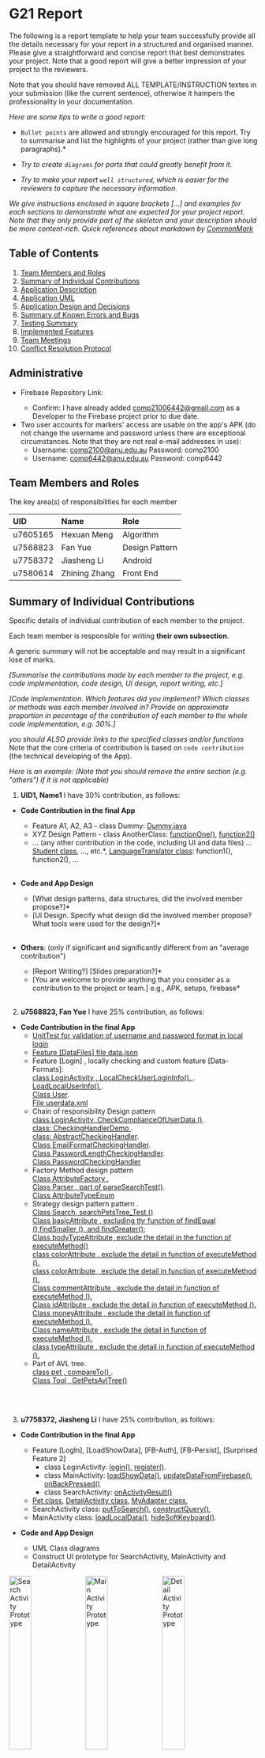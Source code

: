 # G21 Report

The following is a report template to help your team successfully provide all the details necessary for your report in a structured and organised manner. Please give a straightforward and concise report that best demonstrates your project. Note that a good report will give a better impression of your project to the reviewers.

Note that you should have removed ALL TEMPLATE/INSTRUCTION textes in your submission (like the current sentence), otherwise it hampers the professionality in your documentation.

*Here are some tips to write a good report:*

* `Bullet points` are allowed and strongly encouraged for this report. Try to summarise and list the highlights of your project (rather than give long paragraphs).*

* *Try to create `diagrams` for parts that could greatly benefit from it.*

* *Try to make your report `well structured`, which is easier for the reviewers to capture the necessary information.*

*We give instructions enclosed in square brackets [...] and examples for each sections to demonstrate what are expected for your project report. Note that they only provide part of the skeleton and your description should be more content-rich. Quick references about markdown by [CommonMark](https://commonmark.org/help/)*

## Table of Contents

1. [Team Members and Roles](#team-members-and-roles)
2. [Summary of Individual Contributions](#summary-of-individual-contributions)
3. [Application Description](#application-description)
4. [Application UML](#application-uml)
5. [Application Design and Decisions](#application-design-and-decisions)
6. [Summary of Known Errors and Bugs](#summary-of-known-errors-and-bugs)
7. [Testing Summary](#testing-summary)
8. [Implemented Features](#implemented-features)
9. [Team Meetings](#team-meetings)
10. [Conflict Resolution Protocol](#conflict-resolution-protocol)

## Administrative
- Firebase Repository Link: <insert-link-to-firebase-repository>
   - Confirm: I have already added comp21006442@gmail.com as a Developer to the Firebase project prior to due date.
- Two user accounts for markers' access are usable on the app's APK (do not change the username and password unless there are exceptional circumstances. Note that they are not real e-mail addresses in use):
   - Username: comp2100@anu.edu.au	Password: comp2100
   - Username: comp6442@anu.edu.au	Password: comp6442

## Team Members and Roles
The key area(s) of responsibilities for each member

| UID      | Name          | Role           |
|:---------|:--------------|:---------------|
| u7605165 | Hexuan Meng   | Algorithm      |
| u7568823 | Fan Yue       | Design Pattern |
| u7758372 | Jiasheng Li   | Android        |
| u7580614 | Zhining Zhang | Front End      |


## Summary of Individual Contributions

Specific details of individual contribution of each member to the project.

Each team member is responsible for writing **their own subsection**.

A generic summary will not be acceptable and may result in a significant lose of marks.

*[Summarise the contributions made by each member to the project, e.g. code implementation, code design, UI design, report writing, etc.]*

*[Code Implementation. Which features did you implement? Which classes or methods was each member involved in? Provide an approximate proportion in pecentage of the contribution of each member to the whole code implementation, e.g. 30%.]*

*you should ALSO provide links to the specified classes and/or functions*
Note that the core criteria of contribution is based on `code contribution` (the technical developing of the App).

*Here is an example: (Note that you should remove the entire section (e.g. "others") if it is not applicable)*

1. **UID1, Name1**  I have 30% contribution, as follows: <br>
  - **Code Contribution in the final App**
    - Feature A1, A2, A3 - class Dummy: [Dummy.java](https://gitlab.cecs.anu.edu.au/comp2100/group-project/ga-23s2/-/blob/main/items/media/_examples/Dummy.java)
    - XYZ Design Pattern -  class AnotherClass: [functionOne()](https://gitlab.cecs.anu.edu.au/comp2100/group-project/ga-23s2/-/blob/main/items/media/_examples/Dummy.java#L22-43), [function2()](the-URL)
    - ... (any other contribution in the code, including UI and data files) ... [Student class](../src/path/to/class/Student.java), ..., etc.*, [LanguageTranslator class](../src/path/to/class/LanguageTranslator.java): function1(), function2(), ... <br><br>

  - **Code and App Design** 
    - [What design patterns, data structures, did the involved member propose?]*
    - [UI Design. Specify what design did the involved member propose? What tools were used for the design?]* <br><br>

  - **Others**: (only if significant and significantly different from an "average contribution") 
    - [Report Writing?] [Slides preparation?]*
    - [You are welcome to provide anything that you consider as a contribution to the project or team.] e.g., APK, setups, firebase* <br><br>

2. **u7568823, Fan Yue**  I have 25% contribution, as follows: <br>
  - **Code Contribution in the final App**
     - [UnitTest for validation of  username and password format in local login](https://gitlab.cecs.anu.edu.au/u7758372/ga-23s2/-/blob/main/MyApplication/app/src/main/java/com/example/myapplication/tool/unitTest.java)
      - [Feature [DataFiles]  file  data.json ](https://gitlab.cecs.anu.edu.au/u7758372/ga-23s2/-/blob/main/MyApplication/app/src/main/res/raw/data.json)
       - Feature [Login] , locally checking  and custom feature [Data-Formats]:<br>[class  LoginActivity , LocalCheckUserLoginInfo(). ](https://gitlab.cecs.anu.edu.au/u7758372/ga-23s2/-/blob/main/MyApplication/app/src/main/java/com/example/myapplication/LoginActivity.java#L142).
       [LoadLocalUserInfo() ](https://gitlab.cecs.anu.edu.au/u7758372/ga-23s2/-/blob/main/MyApplication/app/src/main/java/com/example/myapplication/LoginActivity.java#L167) .<br>
       [Class User](https://gitlab.cecs.anu.edu.au/u7758372/ga-23s2/-/blob/main/MyApplication/app/src/main/java/com/example/myapplication/User.java).<br>
       [File userdata.xml ](https://gitlab.cecs.anu.edu.au/u7758372/ga-23s2/-/blob/main/MyApplication/app/src/main/res/xml/userdata.xml)
      - Chain of responsibility Design pattern  <br>[class LoginActivity, CheckComplianceOfUserData ()](https://gitlab.cecs.anu.edu.au/u7758372/ga-23s2/-/blob/main/MyApplication/app/src/main/java/com/example/myapplication/LoginActivity.java#L157).<br>
   [class: CheckingHandlerDemo ](https://gitlab.cecs.anu.edu.au/u7758372/ga-23s2/-/blob/main/MyApplication/app/src/main/java/com/example/myapplication/tool/CheckingHandler/CheckingHandlerDemo.java).<br>
   [class: AbstractCheckingHandler](https://gitlab.cecs.anu.edu.au/u7758372/ga-23s2/-/blob/main/MyApplication/app/src/main/java/com/example/myapplication/Interface/AbstractCheckingHandler.java).<br>
   [Class EmailFormatCheckingHandler](https://gitlab.cecs.anu.edu.au/u7758372/ga-23s2/-/blob/main/MyApplication/app/src/main/java/com/example/myapplication/tool/CheckingHandler/EmailFormatCheckingHandler.java).<br>
   [Class PasswordLengthCheckingHandler](https://gitlab.cecs.anu.edu.au/u7758372/ga-23s2/-/blob/main/MyApplication/app/src/main/java/com/example/myapplication/tool/CheckingHandler/PasswordCheckingHandler.java).<br>
   [Class PasswordCheckingHandler](https://gitlab.cecs.anu.edu.au/u7758372/ga-23s2/-/blob/main/MyApplication/app/src/main/java/com/example/myapplication/tool/CheckingHandler/PasswordLengthCheckingHandler.java)<br>
    -	Factory Method design pattern <br>[Class AttributeFactory ](https://gitlab.cecs.anu.edu.au/u7758372/ga-23s2/-/blob/main/MyApplication/app/src/main/java/com/example/myapplication/Parser/AttributeFolder/AttributeFactory.java),<br>
     [Class Parser , part of parseSearchTest()](https://gitlab.cecs.anu.edu.au/u7758372/ga-23s2/-/blob/main/MyApplication/app/src/main/java/com/example/myapplication/Parser/Parser.java#L72).<br>
     [Class AttributeTypeEnum](https://gitlab.cecs.anu.edu.au/u7758372/ga-23s2/-/blob/main/MyApplication/app/src/main/java/com/example/myapplication/tool/AttributeTypeEnum.java)<br>
    -	Strategy design pattern  pattern .<br>[Class Search, searchPetsTree_Test ()](https://gitlab.cecs.anu.edu.au/u7758372/ga-23s2/-/blob/main/MyApplication/app/src/main/java/com/example/myapplication/Parser/Search.java#L370)<br>
   [Class basicAttribute , excluding thr function of findEqual (),findSmaller (), and findGreater()](https://gitlab.cecs.anu.edu.au/u7758372/ga-23s2/-/blob/main/MyApplication/app/src/main/java/com/example/myapplication/Parser/AttributeFolder/basicAttribute.java);<br>
[Class bodyTypeAttribute, exclude the detail in the function of executeMethod()](https://gitlab.cecs.anu.edu.au/u7758372/ga-23s2/-/blob/main/MyApplication/app/src/main/java/com/example/myapplication/Parser/AttributeFolder/bodyTypeAttribute.java)<br>
[class colorAttribute , exclude the detail in function of executeMethod (). ](https://gitlab.cecs.anu.edu.au/u7758372/ga-23s2/-/blob/main/MyApplication/app/src/main/java/com/example/myapplication/Parser/AttributeFolder/colorAttribute.java)<br>
[class  colorAttribute , exclude the detail in function of executeMethod ().](https://gitlab.cecs.anu.edu.au/u7758372/ga-23s2/-/blob/main/MyApplication/app/src/main/java/com/example/myapplication/Parser/AttributeFolder/colorAttribute.java)<br>
[Class  commentAttribute , exclude the detail in function of executeMethod (). ](https://gitlab.cecs.anu.edu.au/u7758372/ga-23s2/-/blob/main/MyApplication/app/src/main/java/com/example/myapplication/Parser/AttributeFolder/commentAttribute.java)<br>
[Class idAttribute , exclude the detail in function of executeMethod ().](https://gitlab.cecs.anu.edu.au/u7758372/ga-23s2/-/blob/main/MyApplication/app/src/main/java/com/example/myapplication/Parser/AttributeFolder/idAttribute.java )<br>
[Class moneyAttribute , exclude the detail in function of executeMethod (). ](https://gitlab.cecs.anu.edu.au/u7758372/ga-23s2/-/blob/main/MyApplication/app/src/main/java/com/example/myapplication/Parser/AttributeFolder/moneyAttribute.java)<br>
[Class nameAttribute , exclude the detail in function of executeMethod (). ](https://gitlab.cecs.anu.edu.au/u7758372/ga-23s2/-/blob/main/MyApplication/app/src/main/java/com/example/myapplication/Parser/AttributeFolder/nameAttribute.java)<br>
[ class  typeAttribute , exclude the detail in function of executeMethod ().](https://gitlab.cecs.anu.edu.au/u7758372/ga-23s2/-/blob/main/MyApplication/app/src/main/java/com/example/myapplication/Parser/AttributeFolder/typeAttribute.java)<br>
    - Part of AVL tree. <br>[class pet , compareTo() ](https://gitlab.cecs.anu.edu.au/u7758372/ga-23s2/-/blob/main/MyApplication/app/src/main/java/com/example/myapplication/Pet.java#L50).<br>
     [Class Tool , GetPetsAvlTree()](https://gitlab.cecs.anu.edu.au/u7758372/ga-23s2/-/blob/main/MyApplication/app/src/main/java/com/example/myapplication/tool/Tool.java#L58)<br>

<br><br>

3. **u7758372, Jiasheng Li**  I have 25% contribution, as follows: <br>
- **Code Contribution in the final App**
    - Feature [LogIn], [LoadShowData], [FB-Auth], [FB-Persist], [Surprised Feature 2]
      - class LoginActivity: [login()](https://gitlab.cecs.anu.edu.au/u7758372/ga-23s2/-/blob/main/MyApplication/app/src/main/java/com/example/myapplication/LoginActivity.java#L57-100), [register()](https://gitlab.cecs.anu.edu.au/u7758372/ga-23s2/-/blob/main/MyApplication/app/src/main/java/com/example/myapplication/LoginActivity.java#L102-134).
      - class MainActivity: [loadShowData()](https://gitlab.cecs.anu.edu.au/u7758372/ga-23s2/-/blob/main/MyApplication/app/src/main/java/com/example/myapplication/MainActivity.java#L89-109), [updateDataFromFirebase()](https://gitlab.cecs.anu.edu.au/u7758372/ga-23s2/-/blob/main/MyApplication/app/src/main/java/com/example/myapplication/MainActivity.java#L144-167), [onBackPressed()](https://gitlab.cecs.anu.edu.au/u7758372/ga-23s2/-/blob/main/MyApplication/app/src/main/java/com/example/myapplication/MainActivity.java#L169-183)
      - class SearchActivity: [onActivityResult()](https://gitlab.cecs.anu.edu.au/u7758372/ga-23s2/-/blob/main/MyApplication/app/src/main/java/com/example/myapplication/SearchActivity.java#L85-120) 
    - [Pet class](https://gitlab.cecs.anu.edu.au/u7758372/ga-23s2/-/blob/main/MyApplication/app/src/main/java/com/example/myapplication/Pet.java), [DetailActivity class](https://gitlab.cecs.anu.edu.au/u7758372/ga-23s2/-/blob/main/MyApplication/app/src/main/java/com/example/myapplication/DetailActivity.java), [MyAdapter class](https://gitlab.cecs.anu.edu.au/u7758372/ga-23s2/-/blob/main/MyApplication/app/src/main/java/com/example/myapplication/MyAdapter.java),
    - SearchActivity class: [putToSearch()](https://gitlab.cecs.anu.edu.au/u7758372/ga-23s2/-/blob/main/MyApplication/app/src/main/java/com/example/myapplication/SearchActivity.java#L38-52), [constructQuery()](https://gitlab.cecs.anu.edu.au/u7758372/ga-23s2/-/blob/main/MyApplication/app/src/main/java/com/example/myapplication/SearchActivity.java#L54-83),
    - MainActivity class: [loadLocalData()](https://gitlab.cecs.anu.edu.au/u7758372/ga-23s2/-/blob/main/MyApplication/app/src/main/java/com/example/myapplication/MainActivity.java#L111-142), [hideSoftKeyboard()](https://gitlab.cecs.anu.edu.au/u7758372/ga-23s2/-/blob/main/MyApplication/app/src/main/java/com/example/myapplication/MainActivity.java#L185-195).

- **Code and App Design**
  - UML Class diagrams 
  - Construct UI prototype for SearchActivity, MainActivity and DetailActivity

<img alt="Search Activity Prototype" src="Sample_pages_of_our_applications/SearchActivity_prototype.jpg" width="30%">
<img alt="Main Activity Prototype" src="Sample_pages_of_our_applications/MainActivity_prototype.jpg" width="30%">
<img alt="Detail Activity Prototype" src="Sample_pages_of_our_applications/DetailActivity_prototype.jpg" width="30%">

- **Others**:
    - [Report Writing?] [Slides preparation?]*
    - Firebase project setup: https://console.firebase.google.com/u/1/project/petconnect-2ea29/overview
        * Account Number: comp2100.6442.g21@gmail.com Password: comp.G21!
    - APK generating
    - Android project setup and demo
    - Git repo setup and management
    - Team management

<br><br>

4. **u7605165, Hexuan Meng**  I have 25% contribution, as follows: <br>
  - **Code Contribution in the final App**
    - Feature [Search], [Search-Invalid] - class Attribute: [Attribute.java](https://gitlab.cecs.anu.edu.au/u7758372/ga-23s2/-/blob/main/MyApplication/app/src/main/java/com/example/myapplication/Parser/Attribute.java)
    - class Parser: [Parser.java](https://gitlab.cecs.anu.edu.au/u7758372/ga-23s2/-/blob/main/MyApplication/app/src/main/java/com/example/myapplication/Parser/Parser.java)
    - class AVLTree: [Search.java](https://gitlab.cecs.anu.edu.au/u7758372/ga-23s2/-/blob/main/MyApplication/app/src/main/java/com/example/myapplication/Parser/Search.java)
    - class AVLTree: [Token.java](https://gitlab.cecs.anu.edu.au/u7758372/ga-23s2/-/blob/main/MyApplication/app/src/main/java/com/example/myapplication/Parser/Token.java)
    - class AVLTree: [Tokenizer.java](https://gitlab.cecs.anu.edu.au/u7758372/ga-23s2/-/blob/main/MyApplication/app/src/main/java/com/example/myapplication/Parser/Tokenizer.java) <br>

  - **Code and App Design** 
    - AVL tree - class AVLTree: [AVLTree.java](https://gitlab.cecs.anu.edu.au/u7758372/ga-23s2/-/blob/main/MyApplication/app/src/main/java/com/example/myapplication/AVLTree/AVLTree.java)

<br><br>
## Application Description

Our application PetConnect is designed for pet adoption. PetConnect provides convenient, customized services for caring pet adopters.
Adopters can find their best-fit pets by PetConnect based on their favorite pet type, coat color, and body type.
PetConnect also provides an estimated adoption budget and comments from other users for adopters to refer to.

We believe that our design of PetConnect which takes into account the individual needs and abilities of adopters can significantly improve the adoption rate and quality of poor pets.

<img alt="Login Page" src="Sample_pages_of_our_applications/sample1.png" width="24%">
<img alt="Search Page" src="Sample_pages_of_our_applications/sample2.png" width="24%">
<img alt="Result Page" src="Sample_pages_of_our_applications/sample3.png" width="24%">
<img alt="Details Page" src="Sample_pages_of_our_applications/sample4.png" width="24%">

### Application Use Cases and or Examples

1. Target Users: Adopters who have preferences for pet characteristics
   * Users can search for pets based on criteria such as pet type (e.g., dog, cat, rabbit), coat color, and body type (e.g., small, medium, large).
   * Users can search and browse comments to get additional information about pets.
   * The application will provide a list of pets that match the user's preferences, helping them find their best-fit pet.

2. Target Users: Adopters with limited financial means
   * Users can set a budget and receive recommendations within their specified limits.
   * PetConnect offers a feature to estimate the adoption budget, which considers factors like the pet's breed, age, and expected ongoing costs (e.g., food, veterinary care).

3. Target Users: Owners of their lost pets
   * Users can find their pets by searching pets' names, characteristics or any information about missing.

4. Target Users: Investors (e.g., herdsman, zoo, working animal training center, etc).
   * Users can look for the animals they need based on searching characteristics and comments and observing the photos
<hr> 

### Application UML
#### UML Class diagram of the whole application
![UML Class diagram of the whole application](UML_diagrams/MainActivity_structure.svg) <br>
#### UML Class diagram of Login and Sign up process
![UML Class diagram of Login and Sign up process](UML_diagrams/LoginActivity_structure.svg) <br>
#### UML Class diagram of AVL Tree implementation
![UML Class diagram of AVL Tree implementation](UML_diagrams/AVLTree_structure.svg) <br>

<hr>

## Application Design and Decisions

<hr>

### Data Structures

*I used the following data structures in my project:*

1. *AVL tree*
   * *Objective: used for storing pets for [Search] feature.*
   * *Code Locations: defined in [Class AVLTree](https://gitlab.cecs.anu.edu.au/u7758372/ga-23s2/-/blob/main/MyApplication/app/src/main/java/com/example/myapplication/AVLTree/AVLTree.java)*
   * *Reasons:*
      * *Dynamic Operations*<br>
      It is more efficient than Red-black tree for searching with a time complexity O(log n).We don't need to often insert items into the tree, so the performance of insertion is not as important as searching.
      * *Balanced Binary Search Trees* <br>
      AVL trees are a type of self-balancing binary search tree. Every insertion operation ensures that the tree remains balanced, which means the height of the tree is always maintained at `O(log n)`. This ensures that search operations are fast and have a time complexity of `O(log n)` and is much better than many sorting algorithms that might require O(n) space..
      * *In-Order Traversal Efficiency*: <br>
      there's a need in our application to retrieve data in a sorted manner (e.g., display all pets in money-descending order), AVL trees allow efficient in-order traversal.
      * *Memory Usage*: <br>
      Unlike Hash Maps or Hash Tables which might use arrays and linked lists with additional overhead for handling collisions, AVL trees use a simple node-based structure. Each node in the AVL tree typically contains the data, a height (integer), and pointers to left and right children. This can lead to efficient memory usage.

<hr>

### Design Patterns

1. *Chain of responsibility Design Pattern*
   * *Objective:* used for validate the format of username and password in Login function.
   * *Code Locations:* defined in [Class LoginActivity, CheckComplianceOfUserData () ](https://gitlab.cecs.anu.edu.au/u7758372/ga-23s2/-/blob/main/MyApplication/app/src/main/java/com/example/myapplication/LoginActivity.java#L164)<br>
and proceed in [class: CheckingHandlerDemo ](https://gitlab.cecs.anu.edu.au/u7758372/ga-23s2/-/blob/main/MyApplication/app/src/main/java/com/example/myapplication/tool/CheckingHandler/CheckingHandlerDemo.java); 
[class: AbstractCheckingHandler ](https://gitlab.cecs.anu.edu.au/u7758372/ga-23s2/-/blob/main/MyApplication/app/src/main/java/com/example/myapplication/Interface/AbstractCheckingHandler.java) <br>and [Class EmailFormatCheckingHandler](https://gitlab.cecs.anu.edu.au/u7758372/ga-23s2/-/blob/main/MyApplication/app/src/main/java/com/example/myapplication/tool/CheckingHandler/EmailFormatCheckingHandler.java) , 
[Class PasswordLengthCheckingHandler ](https://gitlab.cecs.anu.edu.au/u7758372/ga-23s2/-/blob/main/MyApplication/app/src/main/java/com/example/myapplication/tool/CheckingHandler/PasswordCheckingHandler.java) ,<br>
[Class PasswordCheckingHandler](https://gitlab.cecs.anu.edu.au/u7758372/ga-23s2/-/blob/main/MyApplication/app/src/main/java/com/example/myapplication/tool/CheckingHandler/PasswordLengthCheckingHandler.java)
   * *Reasons:*
      * Modularity: The system can be made more modular by encapsulating each check (such as email format, password length, password format, etc.) in a separate class or module. Without changing the current code, we could quickly add a new link in the chain if a new validation requirement arose. 
      * Flexibility:Simply rearranging the chain's links will result in a new order for the checks. For example, we only need to rearrange the links if we choose to verify the strength of the password before the email format.
      * Maintainability:In the event that a specific validation logic needs to be modified in the future, we just need to update that link in the chain; the other checks remain unchanged.
      * Decoupling:The pattern separates the receivers—the individual validation checks—from the sender, which in this case is the portion of our app that initiates the login validation. The system's constituent parts can remain independent and cohesive thanks to this decoupling. 
      * Stop On Failure:The chain can be stopped as soon as one of the validators fails, depending on how we implement it. This can be effective because, once a failure is identified, it won't call upon additional validators needlessly. 

1. *Factory Method Design Pattern*
   * *Objective:* used for create a specified filter-attribute regarding the input-query.
   * *Code Locations:*defined in [Class AttributeFactory](https://gitlab.cecs.anu.edu.au/u7758372/ga-23s2/-/blob/main/MyApplication/app/src/main/java/com/example/myapplication/Parser/AttributeFolder/AttributeFactory.java);<br>
and proceed in  [class: Parser , part of parseSearchTest()](https://gitlab.cecs.anu.edu.au/u7758372/ga-23s2/-/blob/main/MyApplication/app/src/main/java/com/example/myapplication/Parser/Parser.java#L74);<br>
[class: AbstractCheckingHandler ](https://gitlab.cecs.anu.edu.au/u7758372/ga-23s2/-/blob/main/MyApplication/app/src/main/java/com/example/myapplication/Interface/AbstractCheckingHandler.java);<br>
[Class AttributeTypeEnum ](https://gitlab.cecs.anu.edu.au/u7758372/ga-23s2/-/blob/main/MyApplication/app/src/main/java/com/example/myapplication/tool/AttributeTypeEnum.java)
   * *Reasons:*
      * Variability in Attribute Types: A factory can assist in creating the appropriate kind of attribute based on the query input if we anticipate having many more attribute types in the future than just "money" and "color." 
      * Complex Creation Logic: Coding can become cleaner and easier to maintain if an attribute creation process (such as initializing related data structures, setting default values, etc.) is complex and is contained within a factory.
      * Extensibility:We may add more features as our app develops. We can easily expand our attribute creation process with the aid of a factory method. 

3. *Strategy Design Pattern*
   * *Objective:* used for filter the data sample with different logic.
   * *Code Locations:* [Class Search, searchPetsTree_Test ()](https://gitlab.cecs.anu.edu.au/u7758372/ga-23s2/-/blob/main/MyApplication/app/src/main/java/com/example/myapplication/Parser/Search.java#L370);<br>
defined in [Class IAttribute](https://gitlab.cecs.anu.edu.au/u7758372/ga-23s2/-/blob/main/MyApplication/app/src/main/java/com/example/myapplication/Interface/IAttribute.java);<br>
and proceed in [Class basicAttribute , excluding thr function of findEqual (),findSmaller (), and findGreater()](https://gitlab.cecs.anu.edu.au/u7758372/ga-23s2/-/blob/main/MyApplication/app/src/main/java/com/example/myapplication/Parser/AttributeFolder/basicAttribute.java);<br>
[Class bodyTypeAttribute, exclude the detail in the function of executeMethod()](https://gitlab.cecs.anu.edu.au/u7758372/ga-23s2/-/blob/main/MyApplication/app/src/main/java/com/example/myapplication/Parser/AttributeFolder/bodyTypeAttribute.java)
[class colorAttribute , exclude the detail in function of executeMethod (). ](https://gitlab.cecs.anu.edu.au/u7758372/ga-23s2/-/blob/main/MyApplication/app/src/main/java/com/example/myapplication/Parser/AttributeFolder/colorAttribute.java)<br>
[class  colorAttribute , exclude the detail in function of executeMethod ().](https://gitlab.cecs.anu.edu.au/u7758372/ga-23s2/-/blob/main/MyApplication/app/src/main/java/com/example/myapplication/Parser/AttributeFolder/colorAttribute.java)<br>
[Class  commentAttribute , exclude the detail in function of executeMethod (). ](https://gitlab.cecs.anu.edu.au/u7758372/ga-23s2/-/blob/main/MyApplication/app/src/main/java/com/example/myapplication/Parser/AttributeFolder/commentAttribute.java)<br>
[Class idAttribute , exclude the detail in function of executeMethod ().](https://gitlab.cecs.anu.edu.au/u7758372/ga-23s2/-/blob/main/MyApplication/app/src/main/java/com/example/myapplication/Parser/AttributeFolder/idAttribute.java )<br>
[Class moneyAttribute , exclude the detail in function of executeMethod (). ](https://gitlab.cecs.anu.edu.au/u7758372/ga-23s2/-/blob/main/MyApplication/app/src/main/java/com/example/myapplication/Parser/AttributeFolder/moneyAttribute.java)<br>
[Class nameAttribute , exclude the detail in function of executeMethod (). ](https://gitlab.cecs.anu.edu.au/u7758372/ga-23s2/-/blob/main/MyApplication/app/src/main/java/com/example/myapplication/Parser/AttributeFolder/nameAttribute.java)<br>
[ class  typeAttribute , exclude the detail in function of executeMethod ().](https://gitlab.cecs.anu.edu.au/u7758372/ga-23s2/-/blob/main/MyApplication/app/src/main/java/com/example/myapplication/Parser/AttributeFolder/typeAttribute.java)<br>
   * *Reasons:*
      * Encapsulation of Filtering Logic: Every filtering criterion (like money or color) can be contained within a separate class. This makes the codebase clean and organized by guaranteeing that the logic for each criterion is isolated. 
      * Flexibility in Filtering: Future filtering criteria can be easily added with the Strategy pattern. We can simply add a new filtering strategy without changing the existing code if we later decide to filter based on another attribute, like "size" or "date." 
      * Dynamic Filter Selection:We can choose the best filtering strategy at runtime because the filtering logic is separated from the main application logic. For example, once the query has been parsed, we can use the user's input to dynamically instantiate and apply the required filter strategies. 
      * Maintainability and Extensibility:Because every strategy class is in charge of a particular kind of filtering, the Single Responsibility Principle is encouraged. It is now simpler to identify problems, update specific filter logic, and expand the system with additional filter types thanks to this separation.  
      * Testability: The decoupling and modularization of the filtering logic makes it simpler to write unit tests for every strategy. To make sure that every component of your filtering logic functions as intended, you can test each filtering criterion separately. 
<hr>

### Parser

### <u>Grammar(s)</u>
We designed two grammars, the first one is more strict than the second.
   * *Reasons:*
      * We want our app to return accurate search results if the search input strictly follows our first grammar.
      * we also want it to accept a broader range of search inputs, and return the results based on the parts that can be recognized by our second grammar.

In conclusion, compared with only using one grammar, our design can accept more search inputs, and guarantee the correctness of search results without crashing our app. 

First grammar for normal search:

Production Rules:

    <Search> ::= (<Attribute> <separator>){0-6} <Attribute> | <>
    <Attribute> ::= <identifier> <operator> (<numeric literal> | <string literal>){0-1}

Second grammar for invalid search:

Production Rules:

    <Search> ::= <attribute>*
    <Attribute> ::= <identifier> <operator>{0-1} (<numeric literal> | <string literal>){0-1}


### <u>Tokenizers and Parsers</u>

   * *Code Locations: defined in [Class Tokenizer](https://gitlab.cecs.anu.edu.au/u7758372/ga-23s2/-/blob/main/MyApplication/app/src/main/java/com/example/myapplication/Parser/Tokenizer.java) and [Class Parser](https://gitlab.cecs.anu.edu.au/u7758372/ga-23s2/-/blob/main/MyApplication/app/src/main/java/com/example/myapplication/Parser/Parser.java)*

Since we have two grammars, we created two parse methods for each grammar. If the first parse method failed to parse the input, we will use another method to parse it. This means we can handle both valid and invalid inputs accordingly without crashing our app.

<hr>

## Implemented Features

### Basic Features
1. [LogIn]. Users must be able to log in (not necessarily sign up). (easy)
   * Important: You must include the following two accounts for markers' access to your App:
     * Username: comp2100@anu.edu.au&emsp;Password: comp2100
     * Username: comp6442@anu.edu.au&emsp;Password: comp6442
   * Code: [Class LoginActivity, method login](https://gitlab.cecs.anu.edu.au/u7758372/ga-23s2/-/blob/main/MyApplication/app/src/main/java/com/example/myapplication/LoginActivity.java#L57-100) and [method register](https://gitlab.cecs.anu.edu.au/u7758372/ga-23s2/-/blob/main/MyApplication/app/src/main/java/com/example/myapplication/LoginActivity.java#L102-134)
   * Description of your implementation:
     * User will log in by:
         1. Firebase Authentication if network is available,
         2. Local user information if (a) fails, by method [LocalCheckUserLoginInfo](https://gitlab.cecs.anu.edu.au/u7758372/ga-23s2/-/blob/main/MyApplication/app/src/main/java/com/example/myapplication/LoginActivity.java#L136-148).
     * And this method will check if:
         1. Input is empty,
         2. Input is in right format, by method [CheckComplianceOfUserData](https://gitlab.cecs.anu.edu.au/u7758372/ga-23s2/-/blob/main/MyApplication/app/src/main/java/com/example/myapplication/LoginActivity.java#L150-159).
     * And will display the corresponding result messages by Toast if login fails.

2. [DataFiles] ,Create data file(s) with at least 2,500 valid data instances,
   * Code to the Data File ：[File  data.json](https://gitlab.cecs.anu.edu.au/u7758372/ga-23s2/-/blob/main/MyApplication/app/src/main/res/raw/data.json)

3. [LoadShowData]. When a user is logged in, load data (from the file(s) and/or Firebase) at regular time intervals,
   and visualise the same in the App. <br> (e.g., If the main page contains a list of featured products, the user may see
   an increased number of products; <br> as well as receive notifications from interactions simulated from the data
   stream). (medium)
   * Code: [Class MainActivity, method loadShowData](https://gitlab.cecs.anu.edu.au/u7758372/ga-23s2/-/blob/main/MyApplication/app/src/main/java/com/example/myapplication/MainActivity.java#L89-109)
   * Description of your implementation:
     * The application will load data and show:
       1. All the data if user doesn't input a query in SearchActivity,
       2. Search result if user inputs a query in SearchActivity.

4. [Search]. Users must be able to search for information on your app. (medium)<br>
   The application is dependent on your app theme. E.g., search for information of products, users, by certain
   criteria (e.g. #apple $1-2).
   * Code: [Class Search](https://gitlab.cecs.anu.edu.au/u7758372/ga-23s2/-/blob/main/MyApplication/app/src/main/java/com/example/myapplication/Parser/Search.java)
   * Description of feature: This feature enables users to get search results based on their input. <br>
   * Description of your implementation: When users input their search, we use our parser to parse that string into a search object. Then we will get all the pets according to the user's specified budget, because the pets are inserted in our tree data structure by their price. By doing so, we can increase the performance of each search operation. After that, we just perform search against other attributes in the search object. <br>

### Custom Features
Feature Category: Search-related features <br>
1. [Search-Invalid]. On top of giving search results from valid inputs, search functionality can process and correctly handle partially invalid search queries and give meaningful results. (medium)
   * Code: [Class Search](https://gitlab.cecs.anu.edu.au/u7758372/ga-23s2/-/blob/main/MyApplication/app/src/main/java/com/example/myapplication/Parser/Search.java)
   * Description of feature: This feature allows users to input partial invalid search, then return the results based on the valid part of their search without crashing the app.  <br>
   * Description of your implementation: When users input their search, we first parse it according to our first grammar as a normal search. If any illegal production exception are thrown, we will catch it then use our second grammar to parse the input string. If our parser can recognize any part of the search, we return the results accordingly.

2. [Search-Filter]. Sort and filter a list of items returned from searches, with the use of suitable UI components. (easy)
    * Code: [Class X, entire file](https://gitlab.cecs.anu.edu.au/comp2100/group-project/ga-23s2/-/blob/main/items/media/_examples/Dummy.java#L22-43) and Class Y, ...
    * Description of your implementation: ...
    * Code: [Class SearchActivity, entire file](https://gitlab.cecs.anu.edu.au/u7758372/ga-23s2/-/blob/main/MyApplication/app/src/main/java/com/example/myapplication/SearchActivity.java)
    * Help users pre-filter search results with a simple and intuitive UI to quickly reach their search goals.

<br><br>
Feature Category: UI Design and Testing <br>
1. [UI-Layout]. Incorporate suitable layout adjustments in the UI components for portrait and landscape layout variants, as well as different screen sizes. (easy)
    * Code: [Class X, entire file](https://gitlab.cecs.anu.edu.au/comp2100/group-project/ga-23s2/-/blob/main/items/media/_examples/Dummy.java#L22-43) and Class Y, ...
    * [Class B](../src/path/to/class/file.java#L30-85): methods A, B, C, lines of code: 30 to 85
    * Description of your implementation: ...
    * Code: [Class activity_main, entire file](https://gitlab.cecs.anu.edu.au/u7758372/ga-23s2/-/blob/main/MyApplication/app/src/main/res/layout/activity_main.xml)
    * [Class activity_login, entire file](https://gitlab.cecs.anu.edu.au/u7758372/ga-23s2/-/blob/main/MyApplication/app/src/main/res/layout/activity_login.xml)
    * [Class activity_detail, entire file](https://gitlab.cecs.anu.edu.au/u7758372/ga-23s2/-/blob/main/MyApplication/app/src/main/res/layout/activity_detail.xml)
    * [Class activity_search, entire file](https://gitlab.cecs.anu.edu.au/u7758372/ga-23s2/-/blob/main/MyApplication/app/src/main/res/layout/activity_search.xml)
    * [Class item_layout, entire file](https://gitlab.cecs.anu.edu.au/u7758372/ga-23s2/-/blob/main/MyApplication/app/src/main/res/layout/item_layout.xml)
    * Description of your implementation:
        1. User-friendly design
           The PetConnect interface is intuitive and user-friendly, with important buttons (such as the login and
           register buttons, as well as the query button) located within reach of the user's one-handed thumb, ensuring
           that users can easily navigate and use the application's various functions.
        2. Consistent UI style
           The app ensures a consistent look and feel by using a uniform dark background scheme, as well as brightly
           colored fonts and buttons, which enhances the overall user experience.
        3. Responsive design
           PetConnect's layout takes into account different screen sizes and resolutions, such as 19:9, 18:9, and 16:9,
           ensuring that it performs well on a variety of devices.
        4. Attention to detail
           The UI interface uses gradient shadows to make elements more attractive, and rounded bubble styles to wrap
           important fonts, emphasizing the depth and multi-dimensionality of the design.
        5. Optimized list display
           The use of ListViews and custom adapters ensures that comments and other list content are displayed
           effectively.
        6. Interactivity and Feedback
           Effective UI elements such as AutoCompleteTextView and RangeSlider interact with users and provide them with
           the necessary feedback to make the application more dynamic and interactive.


<br><br>
Feature Category: Greater Data Usage, Handling and Sophistication <br>
1. [Data-Formats]. Read data from local files in at least 2 different formats (JSON, XML, etc.). (easy)
    * Code:[Class LoginActivity , LocalCheckUserLoginInfo()](https://gitlab.cecs.anu.edu.au/u7758372/ga-23s2/-/blob/main/MyApplication/app/src/main/java/com/example/myapplication/LoginActivity.java#L142) and [LoadLocalUserInfo() ](https://gitlab.cecs.anu.edu.au/u7758372/ga-23s2/-/blob/main/MyApplication/app/src/main/java/com/example/myapplication/LoginActivity.java#L167),<br>[Class User ](https://gitlab.cecs.anu.edu.au/u7758372/ga-23s2/-/blob/main/MyApplication/app/src/main/java/com/example/myapplication/User.java).
    [File userdata.xml](https://gitlab.cecs.anu.edu.au/u7758372/ga-23s2/-/blob/main/MyApplication/app/src/main/res/xml/userdata.xml).
    [File  data.json ](https://gitlab.cecs.anu.edu.au/u7758372/ga-23s2/-/blob/main/MyApplication/app/src/main/res/raw/data.json)
    * Description of your implementation: storing the data sample in json format  and storing the user’s username and password in xml format. The json used to get the datasample. And the xml used to checking the validation of the input information.

<br><br>
Feature Category: Firebase Integration <br>
1. [FB-Auth]. Use Firebase to implement User Authentication/Authorisation. (easy)
    * Code: [Class LoginActivity, method login](https://gitlab.cecs.anu.edu.au/u7758372/ga-23s2/-/blob/main/MyApplication/app/src/main/java/com/example/myapplication/LoginActivity.java#L57-100) and [method register](https://gitlab.cecs.anu.edu.au/u7758372/ga-23s2/-/blob/main/MyApplication/app/src/main/java/com/example/myapplication/LoginActivity.java#L102-134)
    * Description of your implementation:
      * User will log in or sign up by Firebase Authentication if network is available,
      * And will display the corresponding result messages by Toast if login or sign up fails.

2. [FB-Persist]. Use Firebase to persist all data used in your app. (medium)
   * Code: [Class MainActivity, method updateDataFromFirebase](https://gitlab.cecs.anu.edu.au/u7758372/ga-23s2/-/blob/main/MyApplication/app/src/main/java/com/example/myapplication/MainActivity.java#L144-167)
   * Description of your implementation:
     * Method to fetch latest data from Firebase when network is available,
     * Load local data instead when it's fetching because this task is asynchronous,
     * So once it's done, it will update the data loaded by application.
<hr>

### Surprised Features

1. How to rank the items returned for a given search (a ranking algorithm);
   * Code: [Class AVLTree, method insert](https://gitlab.cecs.anu.edu.au/u7758372/ga-23s2/-/blob/main/MyApplication/app/src/main/java/com/example/myapplication/AVLTree/AVLTree.java#L35-67) and [Class Pet, method compareTo](https://gitlab.cecs.anu.edu.au/u7758372/ga-23s2/-/blob/main/MyApplication/app/src/main/java/com/example/myapplication/Pet.java#L49-52)
   * Explanations on solution:
       * All search results will be ranked depends on the cost of pets in our project, from low to high,
       * Because our application aims to 

2. Log previous searches and user information to improve search results;
   * Code: [Class SearchActivity, method onActivityResult](https://gitlab.cecs.anu.edu.au/u7758372/ga-23s2/-/blob/main/MyApplication/app/src/main/java/com/example/myapplication/SearchActivity.java#L85-120) and [Class MainActivity, method onBackPressed](https://gitlab.cecs.anu.edu.au/u7758372/ga-23s2/-/blob/main/MyApplication/app/src/main/java/com/example/myapplication/MainActivity.java#L169-183)
   * Explanations on solution:
     * Because of Android logic, information will lose in transferring between activities, especially returning from the next activity,
     * In our project, the query may not be updated in SearchActivity if users keep searching in MainActivity,
     * Thus, we want to return the last query from MainActivity to SearchActivity to maintain smooth user experiences.

3. A strategy for showing ads (promoted items);
   * Explanations on solution:
     * We have decided not to show ads at present for the following reasons:
       1. Showing ads early in the app's launch can give users a bad first impression.
       2. An application showing ads early in its launch is generally regarded as an **Adware**.
       3. As our application is for charity, we don't exploit poor displaced animals for profit.
     * However, if we are unable to keep running in the future, we may consider including a small amount of ads.

4. A new strategy for visualising the traditional list of results.
   * Not implemented.

<br> <hr>

## Summary of Known Errors and Bugs

*[Where are the known errors and bugs? What consequences might they lead to?]*
*List all the known errors and bugs here. If we find bugs/errors that your team does not know of, it shows that your testing is not thorough.*

*Here is an example:*

1. *Bug 1:*
   - *A space bar (' ') in the sign in email will crash the application.*
   - ...

2. *Bug 2:*
3. ...

<br> <hr>


## Testing Summary

*[What features have you tested? What is your testing coverage?]*
*Please provide some screenshots of your testing summary, showing the achieved testing coverage. Feel free to provide further details on your tests.*

*Here is an example:*

1. Tests for Search
   - Code: [TokenizerTest Class, entire file](https://gitlab.cecs.anu.edu.au/u7758372/ga-23s2/-/blob/main/MyApplication/app/src/main/java/com/example/myapplication/Parser/TokenizerTest.java) for the [Tokenizer Class, entire file](https://gitlab.cecs.anu.edu.au/u7758372/ga-23s2/-/blob/main/MyApplication/app/src/main/java/com/example/myapplication/Parser/Tokenizer.java)
   - Code: [AVLTreeTest Class, entire file](https://gitlab.cecs.anu.edu.au/u7758372/ga-23s2/-/blob/main/MyApplication/app/src/main/java/com/example/myapplication/AVLTree/AVLTreeTest.java) for the [AVLTree Class, entire file](https://gitlab.cecs.anu.edu.au/u7758372/ga-23s2/-/blob/main/MyApplication/app/src/main/java/com/example/myapplication/AVLTree/AVLTree.java)
   - *Number of test cases: 10*
   - *Code coverage: 100*
   - *Types of tests created and descriptions: Black box tests to test the functionality of tokenizer and tree data structure*

2. Tests for the format-validation-method of username and password 

   - [unitTest  Class](https://gitlab.cecs.anu.edu.au/u7758372/ga-23s2/-/blob/main/MyApplication/app/src/main/java/com/example/myapplication/tool/unitTest.java) for the[CheckingHandlerDemo Class]( https://gitlab.cecs.anu.edu.au/u7758372/ga-23s2/-/blob/main/MyApplication/app/src/main/java/com/example/myapplication/tool/CheckingHandler/CheckingHandlerDemo.java).
   - Number of test cases:  6
   - Code coverage:100%
   - Types of tests created and descriptions:  
   test the format-validation-method of username and password. Wrong format will return relevant result. For instance, if the password is “123456678”, the test would return “the password should contain digitals and letters”

<br> <hr>


## Team Management

### Team Meetings
* Link to the minutes of your meetings like above. There must be at least 4 team meetings.
  (each commited within 2 days aftre the meeting)
* Your meetings should also have a reasonable date spanning across Week 6 to 11.*


- *[Team Meeting 1](meeting1.md)*
- *[Team Meeting 2](meeting2.md)*
- *[Team Meeting 3](meeting3.md)*
- *[Team Meeting 4](meeting4.md)*
<hr>

### Conflict Resolution Protocol
1. **Open Communication**:
- Encourage open and honest communication within the team. Team members should feel comfortable expressing concerns, ideas, and feedback.

2. **Define Clear Roles and Responsibilities**:
- Ensure that each team member understands their role and responsibilities. Clear job descriptions can help prevent conflicts arising from misunderstandings about who should do what.

3. **Regular Meetings**:
- Hold regular team meetings to discuss progress, challenges, and potential conflicts. These meetings can be daily stand-ups, weekly check-ins, or as needed.

4. **Documentation**:
- Keep thorough documentation of project requirements, design decisions, and coding standards. This documentation serves as a reference point to resolve disputes based on facts.

5. **Issue Tracking**:
- Use project management tools like JIRA, Trello, or Asana to track issues and feature requests. Ensure that every concern or feature request is documented, assigned, and tracked.

6. **Peer Review**:
- Implement a peer review process for code, design, and other project elements. Peer reviews can catch issues early and improve overall quality.

7. **Mediation**:
- Designate a mediator or team lead responsible for conflict resolution. When conflicts arise, team members can approach the mediator for assistance.

8. **Private Discussions**:
- When conflicts occur, encourage team members to have private, one-on-one discussions before involving the entire team. Often, issues can be resolved at this level.

9. **Conflict Resolution Meeting**:
- If a conflict persists, schedule a dedicated conflict resolution meeting. During this meeting:
    - Identify the root cause of the conflict.
    - Listen to all parties involved.
    - Brainstorm potential solutions.
    - Collaboratively agree on a resolution plan.
    - Assign responsibilities and set deadlines for implementing the solution.

10. **Escalation**:
- Define a clear escalation process for conflicts that cannot be resolved within the team. This might involve involving higher-level management or stakeholders.

11. **Follow-Up**:
- After implementing a resolution, follow up to ensure that the conflict has been resolved satisfactorily. Make adjustments if necessary.

12. **Learn and Improve**:
- After conflicts are resolved, conduct a post-mortem or lessons learned session to identify ways to prevent similar conflicts in the future.

13. **Positive Team Culture**:
- Foster a positive team culture that values collaboration, respect, and diversity of thought. A healthy team culture can preempt many conflicts.

14. **Training and Development**:
- Invest in training and professional development opportunities for team members to improve their skills and reduce conflicts stemming from knowledge gaps.

15. **Conflict Prevention**:
- Whenever possible, focus on preventing conflicts by establishing clear processes, standards, and expectations from the outset of the project.
